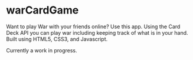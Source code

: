 # warCardGame

Want to play War with your friends online? Use this app. Using the Card Deck API you can play war including keeping track of what is in your hand. Built using HTML5, CSS3, and Javascript.

Currently a work in progress.
